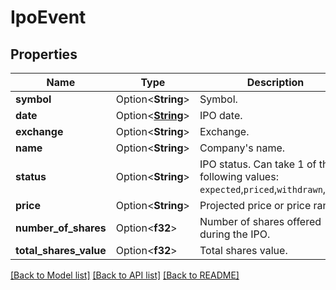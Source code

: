 # IpoEvent

## Properties

Name | Type | Description | Notes
------------ | ------------- | ------------- | -------------
**symbol** | Option<**String**> | Symbol. | [optional]
**date** | Option<[**String**](string.md)> | IPO date. | [optional]
**exchange** | Option<**String**> | Exchange. | [optional]
**name** | Option<**String**> | Company's name. | [optional]
**status** | Option<**String**> | IPO status. Can take 1 of the following values: <code>expected</code>,<code>priced</code>,<code>withdrawn</code>,<code>filed</code> | [optional]
**price** | Option<**String**> | Projected price or price range. | [optional]
**number_of_shares** | Option<**f32**> | Number of shares offered during the IPO. | [optional]
**total_shares_value** | Option<**f32**> | Total shares value. | [optional]

[[Back to Model list]](../README.md#documentation-for-models) [[Back to API list]](../README.md#documentation-for-api-endpoints) [[Back to README]](../README.md)


